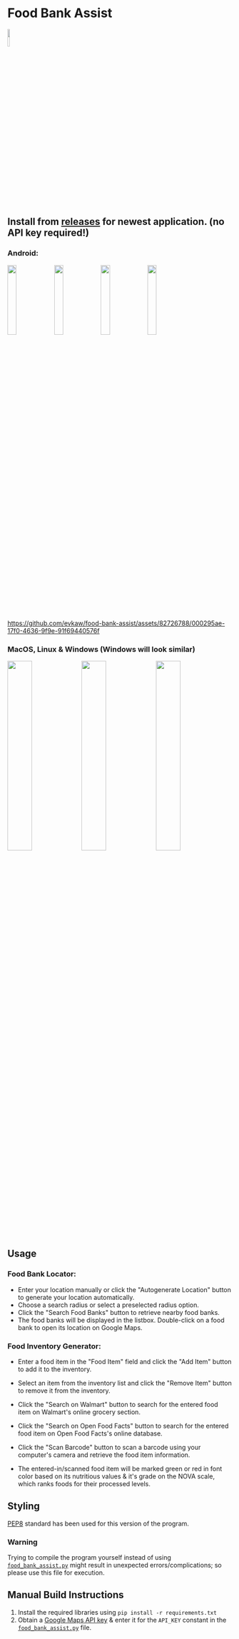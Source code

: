 # Food Bank Assist
<kbd> <img src="https://github.com/evkaw/food-bank-assist/assets/82726788/dbec96e6-e8e7-43b7-a34a-227fa425e25f" width="10%" height="10%"> <kbd> 

## Install from [releases](https://github.com/evkaw/food-bank-assist/releases/tag/release) for newest application. (no API key required!)

### Android:

<img src="https://github.com/evkaw/food-bank-assist/blob/main/image4.png" width=20% height=20%> <img src="https://github.com/evkaw/food-bank-assist/blob/main/image1.png" width=20% height=20%> <img src="https://github.com/evkaw/food-bank-assist/blob/main/image3.png" width=20% height=20%> <img src="https://github.com/evkaw/food-bank-assist/blob/main/image5.png" width=20% height=20%>

https://github.com/evkaw/food-bank-assist/assets/82726788/000295ae-17f0-4636-9f9e-91f69440576f

### MacOS, Linux & Windows (Windows will look similar)
<img src="https://github.com/evkaw/food-bank-assist/assets/82726788/ad2239b2-e7e0-48a7-878c-244486c4f3bb" width=33% height=33%><img src="https://github.com/evkaw/food-bank-assist/assets/82726788/ac161f30-5ea0-4069-a22f-740552dc2c05" width=33% height=33%><img src="https://github.com/evkaw/food-bank-assist/assets/82726788/70316412-8d7b-41e3-8723-748e4861e7fd" width=33% height=33%>

## Usage

### Food Bank Locator:

- Enter your location manually or click the "Autogenerate Location" button to generate your location automatically.
- Choose a search radius or select a preselected radius option.
- Click the "Search Food Banks" button to retrieve nearby food banks.
- The food banks will be displayed in the listbox. Double-click on a food bank to open its location on Google Maps.

### Food Inventory Generator:

- Enter a food item in the "Food Item" field and click the "Add Item" button to add it to the inventory.
- Select an item from the inventory list and click the "Remove Item" button to remove it from the inventory.
- Click the "Search on Walmart" button to search for the entered food item on Walmart's online grocery section.
- Click the "Search on Open Food Facts" button to search for the entered food item on Open Food Facts's online database.
- Click the "Scan Barcode" button to scan a barcode using your computer's camera and retrieve the food item information.

- The entered-in/scanned food item will be marked green or red in font color based on its nutritious values & it's grade on the NOVA scale, which ranks foods for their processed levels.

## Styling

[PEP8](https://peps.python.org/pep-0008/) standard has been used for this version of the program.

### Warning

Trying to compile the program yourself instead of using [`food_bank_assist.py`](https://github.com/evkaw/food-bank-assist/blob/main/food_bank_assist.py) might result in unexpected errors/complications; so please use this file for execution.

## Manual Build Instructions
1. Install the required libraries using `pip install -r requirements.txt`
2. Obtain a [Google Maps API key](https://developers.google.com/maps/documentation/embed/get-api-key) & enter it for the `API_KEY` constant in the [`food_bank_assist.py`](https://github.com/evkaw/food-bank-assist/blob/main/food_bank_assist.py) file.
